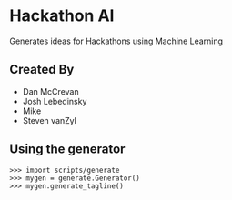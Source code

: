 # Hackathon AI

Generates ideas for Hackathons using Machine Learning

## Created By

- Dan McCrevan
- Josh Lebedinsky
- Mike
- Steven vanZyl

## Using the generator

```
>>> import scripts/generate
>>> mygen = generate.Generator()
>>> mygen.generate_tagline()
```